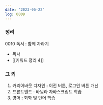 ```yaml
---
date: '2023-06-22'
log: 0009
---
```

### 정리

0010 독서 : 함께 자라기
- 독서
- [[키워드 정리 4]]

### 그 외
1. 커리어바웃 디자인 : 이전 버튼, 로그인 버튼 개선
2. 프론트엔드 : 바닐라 자바스크립트 학습
4. 영어 : 회화 및 단어 학습



